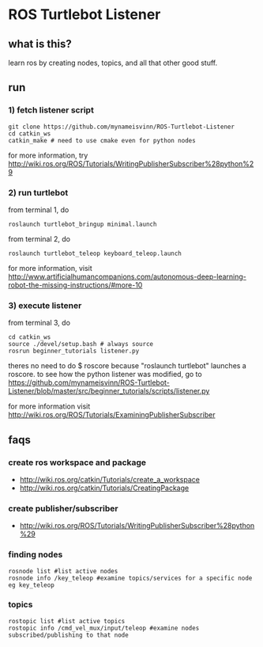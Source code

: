 # ROS Turtlebot Listener

## what is this?
learn ros by creating nodes, topics, and all that other good stuff.

## run

### 1) fetch listener script
```
git clone https://github.com/mynameisvinn/ROS-Turtlebot-Listener
cd catkin_ws
catkin_make # need to use cmake even for python nodes
```
for more information, try http://wiki.ros.org/ROS/Tutorials/WritingPublisherSubscriber%28python%29

### 2) run turtlebot
from terminal 1, do
```
roslaunch turtlebot_bringup minimal.launch
```
from terminal 2, do
```
roslaunch turtlebot_teleop keyboard_teleop.launch
```
for more information, visit http://www.artificialhumancompanions.com/autonomous-deep-learning-robot-the-missing-instructions/#more-10

### 3) execute listener
from terminal 3, do
```
cd catkin_ws
source ./devel/setup.bash # always source
rosrun beginner_tutorials listener.py
```
theres no need to do $ roscore because "roslaunch turtlebot" launches a roscore. to see how the python listener was modified, go to https://github.com/mynameisvinn/ROS-Turtlebot-Listener/blob/master/src/beginner_tutorials/scripts/listener.py

for more information visit http://wiki.ros.org/ROS/Tutorials/ExaminingPublisherSubscriber

## faqs

### create ros workspace and package
* http://wiki.ros.org/catkin/Tutorials/create_a_workspace
* http://wiki.ros.org/catkin/Tutorials/CreatingPackage

### create publisher/subscriber
* http://wiki.ros.org/ROS/Tutorials/WritingPublisherSubscriber%28python%29

### finding nodes
```
rosnode list #list active nodes
rosnode info /key_teleop #examine topics/services for a specific node eg key_teleop
```

### topics
```
rostopic list #list active topics
rostopic info /cmd_vel_mux/input/teleop #examine nodes subscribed/publishing to that node
```
